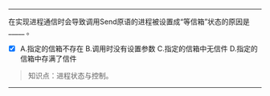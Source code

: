 ---
在实现进程通信时会导致调用Send原语的进程被设置成“等信箱”状态的原因是_____ 。
- [x] A.指定的信箱不存在 B.调用时没有设置参数 C.指定的信箱中无信件 D.指定的信箱中存满了信件

> 知识点：进程状态与控制。

---